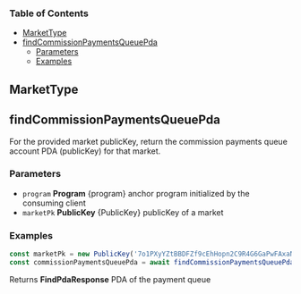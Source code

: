 <!-- Generated by documentation.js. Update this documentation by updating the source code. -->

### Table of Contents

*   [MarketType][1]
*   [findCommissionPaymentsQueuePda][2]
    *   [Parameters][3]
    *   [Examples][4]

## MarketType

## findCommissionPaymentsQueuePda

For the provided market publicKey, return the commission payments queue account PDA (publicKey) for that market.

### Parameters

*   `program` **Program** {program} anchor program initialized by the consuming client
*   `marketPk` **PublicKey** {PublicKey} publicKey of a market

### Examples

```javascript
const marketPk = new PublicKey('7o1PXyYZtBBDFZf9cEhHopn2C9R4G6GaPwFAxaNWM33D')
const commissionPaymentsQueuePda = await findCommissionPaymentsQueuePda(program, marketPK)
```

Returns **FindPdaResponse** PDA of the payment queue

[1]: #markettype

[2]: #findcommissionpaymentsqueuepda

[3]: #parameters

[4]: #examples

